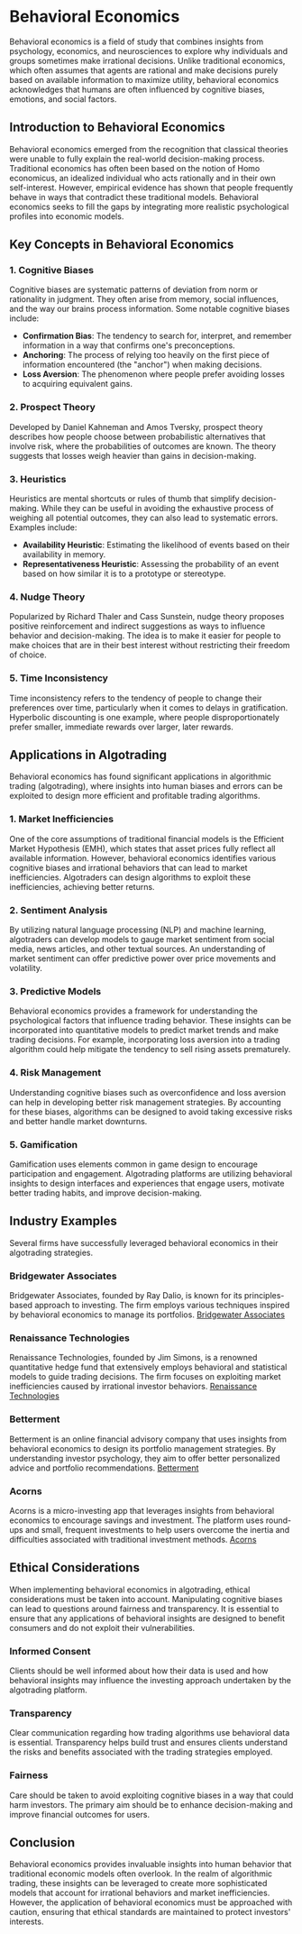 # Behavioral Economics

Behavioral economics is a field of study that combines insights from psychology, economics, and neurosciences to explore why individuals and groups sometimes make irrational decisions. Unlike traditional economics, which often assumes that agents are rational and make decisions purely based on available information to maximize utility, behavioral economics acknowledges that humans are often influenced by cognitive biases, emotions, and social factors.

## Introduction to Behavioral Economics

Behavioral economics emerged from the recognition that classical theories were unable to fully explain the real-world decision-making process. Traditional economics has often been based on the notion of Homo economicus, an idealized individual who acts rationally and in their own self-interest. However, empirical evidence has shown that people frequently behave in ways that contradict these traditional models. Behavioral economics seeks to fill the gaps by integrating more realistic psychological profiles into economic models.

## Key Concepts in Behavioral Economics

### 1. Cognitive Biases

Cognitive biases are systematic patterns of deviation from norm or rationality in judgment. They often arise from memory, social influences, and the way our brains process information. Some notable cognitive biases include:

- **Confirmation Bias**: The tendency to search for, interpret, and remember information in a way that confirms one's preconceptions.
- **Anchoring**: The process of relying too heavily on the first piece of information encountered (the "anchor") when making decisions.
- **Loss Aversion**: The phenomenon where people prefer avoiding losses to acquiring equivalent gains.

### 2. Prospect Theory

Developed by Daniel Kahneman and Amos Tversky, prospect theory describes how people choose between probabilistic alternatives that involve risk, where the probabilities of outcomes are known. The theory suggests that losses weigh heavier than gains in decision-making.

### 3. Heuristics

Heuristics are mental shortcuts or rules of thumb that simplify decision-making. While they can be useful in avoiding the exhaustive process of weighing all potential outcomes, they can also lead to systematic errors. Examples include:

- **Availability Heuristic**: Estimating the likelihood of events based on their availability in memory.
- **Representativeness Heuristic**: Assessing the probability of an event based on how similar it is to a prototype or stereotype.

### 4. Nudge Theory

Popularized by Richard Thaler and Cass Sunstein, nudge theory proposes positive reinforcement and indirect suggestions as ways to influence behavior and decision-making. The idea is to make it easier for people to make choices that are in their best interest without restricting their freedom of choice.

### 5. Time Inconsistency

Time inconsistency refers to the tendency of people to change their preferences over time, particularly when it comes to delays in gratification. Hyperbolic discounting is one example, where people disproportionately prefer smaller, immediate rewards over larger, later rewards.

## Applications in Algotrading

Behavioral economics has found significant applications in algorithmic trading (algotrading), where insights into human biases and errors can be exploited to design more efficient and profitable trading algorithms.

### 1. Market Inefficiencies

One of the core assumptions of traditional financial models is the Efficient Market Hypothesis (EMH), which states that asset prices fully reflect all available information. However, behavioral economics identifies various cognitive biases and irrational behaviors that can lead to market inefficiencies. Algotraders can design algorithms to exploit these inefficiencies, achieving better returns.

### 2. Sentiment Analysis

By utilizing natural language processing (NLP) and machine learning, algotraders can develop models to gauge market sentiment from social media, news articles, and other textual sources. An understanding of market sentiment can offer predictive power over price movements and volatility.

### 3. Predictive Models

Behavioral economics provides a framework for understanding the psychological factors that influence trading behavior. These insights can be incorporated into quantitative models to predict market trends and make trading decisions. For example, incorporating loss aversion into a trading algorithm could help mitigate the tendency to sell rising assets prematurely.

### 4. Risk Management

Understanding cognitive biases such as overconfidence and loss aversion can help in developing better risk management strategies. By accounting for these biases, algorithms can be designed to avoid taking excessive risks and better handle market downturns.

### 5. Gamification

Gamification uses elements common in game design to encourage participation and engagement. Algotrading platforms are utilizing behavioral insights to design interfaces and experiences that engage users, motivate better trading habits, and improve decision-making.

## Industry Examples

Several firms have successfully leveraged behavioral economics in their algotrading strategies.

### Bridgewater Associates

Bridgewater Associates, founded by Ray Dalio, is known for its principles-based approach to investing. The firm employs various techniques inspired by behavioral economics to manage its portfolios. [Bridgewater Associates](https://www.bridgewater.com/)

### Renaissance Technologies

Renaissance Technologies, founded by Jim Simons, is a renowned quantitative hedge fund that extensively employs behavioral and statistical models to guide trading decisions. The firm focuses on exploiting market inefficiencies caused by irrational investor behaviors. [Renaissance Technologies](https://www.rentec.com/)

### Betterment

Betterment is an online financial advisory company that uses insights from behavioral economics to design its portfolio management strategies. By understanding investor psychology, they aim to offer better personalized advice and portfolio recommendations. [Betterment](https://www.betterment.com/)

### Acorns

Acorns is a micro-investing app that leverages insights from behavioral economics to encourage savings and investment. The platform uses round-ups and small, frequent investments to help users overcome the inertia and difficulties associated with traditional investment methods. [Acorns](https://www.acorns.com/)

## Ethical Considerations

When implementing behavioral economics in algotrading, ethical considerations must be taken into account. Manipulating cognitive biases can lead to questions around fairness and transparency. It is essential to ensure that any applications of behavioral insights are designed to benefit consumers and do not exploit their vulnerabilities.

### Informed Consent

Clients should be well informed about how their data is used and how behavioral insights may influence the investing approach undertaken by the algotrading platform.

### Transparency

Clear communication regarding how trading algorithms use behavioral data is essential. Transparency helps build trust and ensures clients understand the risks and benefits associated with the trading strategies employed.

### Fairness

Care should be taken to avoid exploiting cognitive biases in a way that could harm investors. The primary aim should be to enhance decision-making and improve financial outcomes for users.

## Conclusion

Behavioral economics provides invaluable insights into human behavior that traditional economic models often overlook. In the realm of algorithmic trading, these insights can be leveraged to create more sophisticated models that account for irrational behaviors and market inefficiencies. However, the application of behavioral economics must be approached with caution, ensuring that ethical standards are maintained to protect investors' interests.